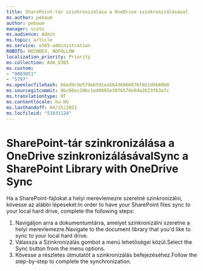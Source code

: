 ```yaml
---
title: SharePoint-tár szinkronizálása a OneDrive szinkronizálásával
ms.author: pebaum
author: pebaum
manager: scotv
ms.audience: Admin
ms.topic: article
ms.service: o365-administration
ROBOTS: NOINDEX, NOFOLLOW
localization_priority: Priority
ms.collection: Adm_O365
ms.custom:
- "9003051"
- "5797"
ms.openlocfilehash: 66ed9c9e579eb591ea56436966976f6b1d9669b0
ms.sourcegitcommit: 8bc60ec34bc1e40685e3976576e04a2623f63a7c
ms.translationtype: HT
ms.contentlocale: hu-HU
ms.lasthandoff: 04/15/2021
ms.locfileid: "51831124"
---
```

# <a name="sync-a-sharepoint-library-with-onedrive-sync"></a><span data-ttu-id="554bf-102">SharePoint-tár szinkronizálása a OneDrive szinkronizálásával</span><span class="sxs-lookup"><span data-stu-id="554bf-102">Sync a SharePoint Library with OneDrive Sync</span></span>

<span data-ttu-id="554bf-103">Ha a SharePoint-fájlokat a helyi merevlemezre szeretné szinkronizálni, kövesse az alábbi lépéseket:</span><span class="sxs-lookup"><span data-stu-id="554bf-103">In order to have your SharePoint files sync to your local hard drive, complete the following steps:</span></span>

1. <span data-ttu-id="554bf-104">Navigáljon arra a dokumentumtárra, amelyet szinkronizálni szeretne a helyi merevlemezre.</span><span class="sxs-lookup"><span data-stu-id="554bf-104">Navigate to the document library that you'd like to sync to your local hard drive.</span></span>
2. <span data-ttu-id="554bf-105">Válassza a Szinkronizálás gombot a menü lehetőségei közül.</span><span class="sxs-lookup"><span data-stu-id="554bf-105">Select the Sync button from the menu options.</span></span>
3. <span data-ttu-id="554bf-106">Kövesse a részletes útmutatót a szinkronizálás befejezéséhez.</span><span class="sxs-lookup"><span data-stu-id="554bf-106">Follow the step-by-step to complete the synchronization.</span></span>
